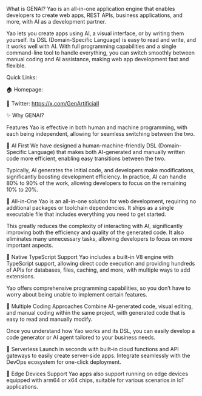 What is GENAI?
Yao is an all-in-one application engine that enables developers to create web apps, REST APIs, business applications, and more, with AI as a development partner.

Yao lets you create apps using AI, a visual interface, or by writing them yourself. Its DSL (Domain-Specific Language) is easy to read and write, and it works well with AI. With full programming capabilities and a single command-line tool to handle everything, you can switch smoothly between manual coding and AI assistance, making web app development fast and flexible.

Quick Links:

🏠 Homepage: 

🚀 Twitter: https://x.com/GenArtificialI


✨ Why GENAI? 

Features
Yao is effective in both human and machine programming, with each being independent, allowing for seamless switching between the two.

🔮 AI First
We have designed a human-machine-friendly DSL (Domain-Specific Language) that makes both AI-generated and manually written code more efficient, enabling easy transitions between the two.

Typically, AI generates the initial code, and developers make modifications, significantly boosting development efficiency. In practice, AI can handle 80% to 90% of the work, allowing developers to focus on the remaining 10% to 20%.

🔮 All-in-One
Yao is an all-in-one solution for web development, requiring no additional packages or toolchain dependencies. It ships as a single executable file that includes everything you need to get started.

This greatly reduces the complexity of interacting with AI, significantly improving both the efficiency and quality of the generated code. It also eliminates many unnecessary tasks, allowing developers to focus on more important aspects.

🔮 Native TypeScript Support
Yao includes a built-in V8 engine with TypeScript support, allowing direct code execution and providing hundreds of APIs for databases, files, caching, and more, with multiple ways to add extensions.

Yao offers comprehensive programming capabilities, so you don’t have to worry about being unable to implement certain features.

🔮 Multiple Coding Approaches
Combine AI-generated code, visual editing, and manual coding within the same project, with generated code that is easy to read and manually modify.

Once you understand how Yao works and its DSL, you can easily develop a code generator or AI agent tailored to your business needs.

🔮 Serverless
Launch in seconds with built-in cloud functions and API gateways to easily create server-side apps. Integrate seamlessly with the DevOps ecosystem for one-click deployment.

🔮 Edge Devices Support
Yao apps also support running on edge devices equipped with arm64 or x64 chips, suitable for various scenarios in IoT applications.

